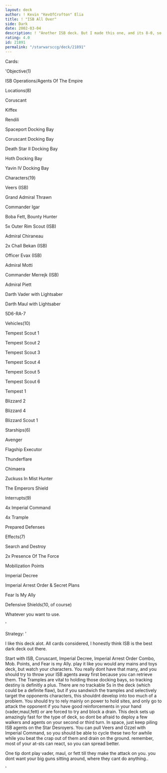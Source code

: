 ```yaml
---
layout: deck
author: ! Kevin "KevOfCrofton" Elia
title: ! "ISB All Over"
side: Dark
date: 2002-03-04
description: ! "Another ISB deck. But I made this one, and its 8-0, so naturally i think its better."
rating: 4.0
id: 21891
permalink: "/starwarsccg/deck/21891"
---
```

Cards: 

'Objective(1)

ISB Operations/Agents Of The Empire


Locations(8)

Coruscant

Kiffex

Rendili

 Spaceport Docking Bay

Coruscant Docking Bay

Death Star II Docking Bay

Hoth Docking Bay

Yavin IV Docking Bay


Characters(19)

Veers (ISB)

Grand Admiral Thrawn

Commander Igar

Boba Fett, Bounty Hunter

5x Outer Rim Scout (ISB)

Admiral Chiraneau

2x Chall Bekan (ISB)

Officer Evax (ISB)

Admiral Motti

Commander Merrejk (ISB)

Admiral Piett

Darth Vader with Lightsaber

Darth Maul with Lightsaber

5D6-RA-7


Vehicles(10)

Tempest Scout 1

Tempest Scout 2

Tempest Scout 3

Tempest Scout 4

Tempest Scout 5

Tempest Scout 6

Tempest 1

Blizzard 2

Blizzard 4

Blizzard Scout 1


Starships(6)

Avenger

Flagship Executor

Thunderflare

Chimaera

Zuckuss In Mist Hunter

The Emperors Shield


Interrupts(9)

4x Imperial Command

4x Trample

Prepared Defenses


Effects(7)

Search and Destroy

2x Presence Of The Force

Mobilization Points

Imperial Decree

Imperial Arrest Order & Secret Plans

Fear Is My Ally


Defensive Shields(10, of course)

Whatever you want to use.

'

Strategy: '

I like this deck alot. All cards considered, I honestly think ISB is the best dark deck out there.


Start with ISB, Coruscant, Imperial Decree, Imperial Arrest Order Combo, Mob. Points, and Fear is my Ally. play it like you would any mains and toys deck, but watch your characters. You really dont have that many, and you should try to throw your ISB agents away first because you can retrieve them. The Tramples are vital to holding those docking bays, so tracking destiny is definitly a plus. There are no trackable 5s in the deck (which could be a definite flaw), but if you sandwich the tramples and selectively target the opponents characters, this shouldnt develop into too much of a problem. You should try to rely mainly on power to hold sites, and only go to attack the opponent if you have good reinforcements in your hand (vader,maul,fett) or are forced to try and block a drain. This deck sets up amazingly fast for the type of deck, so dont be afraid to deploy a few walkers and agents on your second or third turn. In space, just keep piling ISB agents on the Star Desroyers. You can pull Veers and Ozzel with Imperial Command, so you should be able to cycle these two for awhile while you beat the crap out of them and drain on the ground. remember, most of your at-sts can react, so you can spread better.


One tip dont play vader, maul, or fett till they make the attack on you. you dont want your big guns sitting around, where they cant do anything..

'
